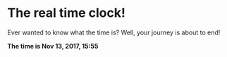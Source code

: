 # The real time clock!

Ever wanted to know what the time is? Well, your journey is about to end!

**The time is Nov 13, 2017, 15:55**